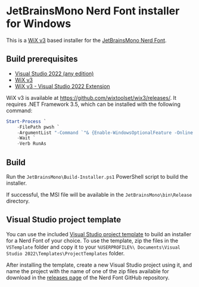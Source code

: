 # JetBrainsMono Nerd Font installer for Windows

This is a [WiX v3](https://wixtoolset.org/docs/v3/) based installer for the
[JetBrainsMono Nerd Font](https://www.nerdfonts.com/).

## Build prerequisites

- [Visual Studio 2022 (any edition)](https://visualstudio.microsoft.com/#vs-section)
- [WiX v3](https://wixtoolset.org/docs/wix3/)
- [WiX v3 - Visual Studio 2022 Extension](https://marketplace.visualstudio.com/items?itemName=WixToolset.WixToolsetVisualStudio2022Extension)

WiX v3 is available at <https://github.com/wixtoolset/wix3/releases/>. It
requires .NET Framework 3.5, which can be installed with the following command:

```powershell
Start-Process `
    -FilePath pwsh `
    -ArgumentList "-Command `"& {Enable-WindowsOptionalFeature -Online -FeatureName NetFx3}`"" `
    -Wait `
    -Verb RunAs
```

## Build

Run the `JetBrainsMono\Build-Installer.ps1` PowerShell script to build the
installer.

If successful, the MSI file will be available in the `JetBrainsMono\bin\Release`
directory.

## Visual Studio project template

You can use the included [Visual Studio project
template](https://learn.microsoft.com/visualstudio/ide/creating-project-and-item-templates)
to build an installer for a Nerd Font of your choice. To use the template, zip
the files in the `VSTemplate` folder and copy it to your `%USERPROFILE%\
Documents\Visual Studio 2022\Templates\ProjectTemplates` folder.

After installing the template, create a new Visual Studio project using it, and
name the project with the name of one of the zip files available for download in
the [releases page](https://github.com/ryanoasis/nerd-fonts/releases) of the
Nerd Font GitHub repository.
